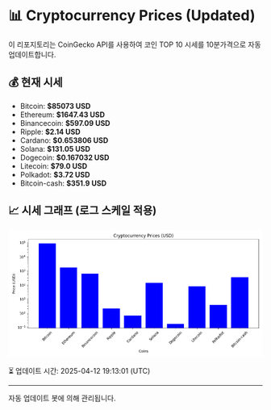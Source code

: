 
# 📊 Cryptocurrency Prices (Updated)

이 리포지토리는 CoinGecko API를 사용하여 코인 TOP 10 시세를 10분가격으로 자동 업데이트합니다.

## 💰 현재 시세
- Bitcoin: **$85073 USD**
- Ethereum: **$1647.43 USD**
- Binancecoin: **$597.09 USD**
- Ripple: **$2.14 USD**
- Cardano: **$0.653806 USD**
- Solana: **$131.05 USD**
- Dogecoin: **$0.167032 USD**
- Litecoin: **$79.0 USD**
- Polkadot: **$3.72 USD**
- Bitcoin-cash: **$351.9 USD**

## 📈 시세 그래프 (로그 스케일 적용)
![Crypto Prices](crypto_prices.png)

⏳ 업데이트 시간: 2025-04-12 19:13:01 (UTC)

---
자동 업데이트 봇에 의해 관리됩니다.
